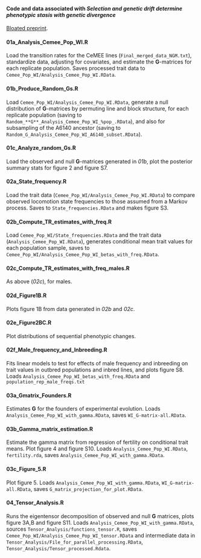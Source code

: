 #### Code and data associated with *Selection and genetic drift determine phenotypic stasis with genetic divergence*
[Bloated preprint](https://www.biorxiv.org/content/10.1101/778282v1.full).

#### 01a_Analysis_Cemee_Pop_WI.R
Load the transition rates for the CeMEE lines (`Final_merged_data_NGM.txt`), standardize data, adjusting for covariates, and estimate the **G**-matrices for each replicate population. Saves processed trait data to `Cemee_Pop_WI/Analysis_Cemee_Pop_WI.RData`.

#### 01b_Produce_Random_Gs.R
Load `Cemee_Pop_WI/Analysis_Cemee_Pop_WI.RData`, generate a null distribution of **G**-matrices by permuting line and block structure, for each replicate population (saving to `Random_**G**_Analysis_Cemee_Pop_WI_%pop_.RData`), and also for subsampling of the A6140 ancestor (saving to `Random_G_Analysis_Cemee_Pop_WI_A6140_subset.RData`).

#### 01c_Analyze_random_Gs.R
Load the observed and null **G**-matrices generated in *01b*, plot the posterior summary stats for figure 2 and figure S7.

#### 02a_State_frequency.R 
Load the trait data (`Cemee_Pop_WI/Analysis_Cemee_Pop_WI.RData`) to compare observed locomotion state frequencies to those assumed from a Markov process. Saves to `State_frequencies.RData` and makes figure S3. 

#### 02b_Compute_TR_estimates_with_freq.R 
Load `Cemee_Pop_WI/State_frequencies.RData` and the trait data (`Analysis_Cemee_Pop_WI.RData`), generates conditional mean trait values for each population sample, saves to `Cemee_Pop_WI/Analysis_Cemee_Pop_WI_betas_with_freq.RData`.

#### 02c_Compute_TR_estimates_with_freq_males.R
As above (*02c*), for males.

#### 02d_Figure1B.R
Plots figure 1B from data generated in *02b* and *02c*.

#### 02e_Figure2BC.R
Plot distributions of sequential phenotypic changes.

#### 02f_Male_frequency_and_Inbreeding.R
Fits linear models to test for effects of male frequency and inbreeding on trait values in outbred populations and inbred lines, and plots figure S8. Loads `Analysis_Cemee_Pop_WI_betas_with_freq.RData` and `population_rep_male_freqs.txt`

#### 03a_Gmatrix_Founders.R
Estimates **G** for the founders of experimental evolution. Loads `Analysis_Cemee_Pop_WI_with_gamma.RData`, saves `WI_G-matrix-all.RData`.

#### 03b_Gamma_matrix_estimation.R 
Estimate the gamma matrix from regression of fertility on conditional trait means. Plot figure 4 and figure S10. Loads `Analysis_Cemee_Pop_WI.RData`, `fertility.rda`, saves `Analysis_Cemee_Pop_WI_with_gamma.RData`.

#### 03c_Figure_5.R
Plot figure 5. Loads `Analysis_Cemee_Pop_WI_with_gamma.RData`, `WI_G-matrix-all.RData`, saves `G_matrix_projection_for_plot.RData`.

#### 04_Tensor_Analysis.R
Runs the eigentensor decomposition of observed and null **G** matrices, plots figure 3A,B and figure S11. Loads `Analysis_Cemee_Pop_WI_with_gamma.RData`, sources `Tensor_Analysis/functions_tensor.R`, saves `Cemee_Pop_WI/Analysis_Cemee_Pop_WI_tensor.RData` and intermediate data in `Tensor_Analysis/File_for_parallel_processing.RData`, `Tensor_Analysis/Tensor_processed.Rdata`.





